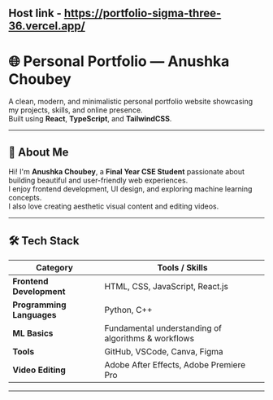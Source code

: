 ## Host link - https://portfolio-sigma-three-36.vercel.app/ 

# 🌐 Personal Portfolio — Anushka Choubey

A clean, modern, and minimalistic personal portfolio website showcasing my projects, skills, and online presence.  
Built using **React**, **TypeScript**, and **TailwindCSS**.

---

## 👤 About Me

Hi! I'm **Anushka Choubey**, a **Final Year CSE Student** passionate about building beautiful and user-friendly web experiences.  
I enjoy frontend development, UI design, and exploring machine learning concepts.  
I also love creating aesthetic visual content and editing videos.

---

## 🛠️ Tech Stack

| Category                  | Tools / Skills                                      |
| ------------------------- | --------------------------------------------------- |
| **Frontend Development**  | HTML, CSS, JavaScript, React.js                     |
| **Programming Languages** | Python, C++                                         |
| **ML Basics**             | Fundamental understanding of algorithms & workflows |
| **Tools**                 | GitHub, VSCode, Canva, Figma                        |
| **Video Editing**         | Adobe After Effects, Adobe Premiere Pro             |

---

